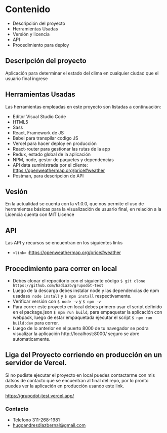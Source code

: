# Contenido

- Descripción del proyecto
- Herramientas Usadas
- Versión y licencia
- API
- Procedimiento para deploy

## Descripción del proyecto

Aplicación para determinar el estado del clima en cualquier ciudad que el usuario final ingrese

## Herramientas Usadas

Las herramientas empleadas en este proyecto son listadas a continuación:

- Editor Visual Studio Code
- HTML5
- Sass
- React, Framework de JS
- Babel para transpilar codigo JS
- Vercel para hacer deploy en producción
- React-router para gestionar las rutas de la app
- Redux, estado global de la aplicación
- NPM, node, gestor de paquetes y dependencias
- API data suministrada por el cliente: https://openweathermap.org/price#weather
- Postman, para descripción de API

## Vesión

En la actualidad se cuenta con la v1.0.0, que nos permite el uso de herramientas básicas para la visualización de usuario final, en relación a la Licencia cuenta con MIT Licence

## API

Las API y recursos se encuentran en los siguientes links

- `<link>` :<https://openweathermap.org/price#weather>

## Procedimiento para correr en local

- Debes clonar el repocitorio con el siguiente código `$ git clone https://github.com/hadiazb/grupodot-test`
- Luego de la descarga debes instalar node y las dependencias de npm usadas`$ node install` y `$ npm install` respectivamente.
- Verificar versión con `$ node -v` y `$ npm -v`
- Para correr este proyecto en local debes primero usar el script definido en el package.json `$ npm run build`, para empaquetar la aplicación con webpack, luego de estar empaquetada ejecutar el script `$ npm run build:dev` para correr.
- Luego de lo anterior en el puerto 8000 de tu navegador se podra visualizar la aplicación http://localhost:8000/ seguro se abre automaticamente.

## Liga del Proyecto corriendo en producción en un servidor de Vercel.

Si no pudiste ejecutar el proyecto en local puedes contactarme con mis datsos de contacto que se encuentran al final del repo, por lo pronto puedes ver la aplicación en producción usando este link.

https://grupodot-test.vercel.app/

### Contacto

- Telefono 311-268-1981
- <hugoandresdiazbernal@gmail.com>
